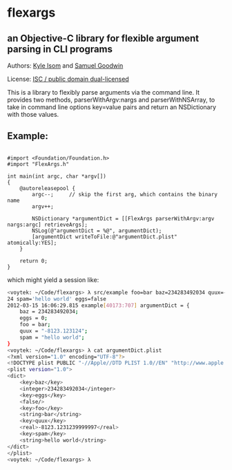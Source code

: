 # flexargs
## an Objective-C library for flexible argument parsing in CLI programs

Authors: [Kyle Isom](http://www.kyleisom.net/about) and 
[Samuel Goodwin](http://samuelgoodwin.tumblr.com)

License: [ISC / public domain dual-licensed](http://www.brokenlcd.net/license.txt)

This is a library to flexibly parse arguments via the command line. It provides two methods,
parserWithArgv:nargs and parserWithNSArray, to take in command line options key=value pairs
and return an NSDictionary with those values. 

## Example:

```objc

#import <Foundation/Foundation.h>
#import "FlexArgs.h"

int main(int argc, char *argv[])
{
    @autoreleasepool {
        argc--;     // skip the first arg, which contains the binary name
        argv++;

        NSDictionary *argumentDict = [[FlexArgs parserWithArgv:argv nargs:argc] retrieveArgs];
        NSLog(@"argumentDict = %@", argumentDict);
        [argumentDict writeToFile:@"argumentDict.plist" atomically:YES];
    }

    return 0;
}
```

which might yield a session like:

```bash
<voytek: ~/Code/flexargs> λ src/example foo=bar baz=234283492034 quux=-8123.1231
24 spam='hello world' eggs=false
2012-03-15 16:06:29.815 example[40173:707] argumentDict = {
    baz = 234283492034;
    eggs = 0;
    foo = bar;
    quux = "-8123.123124";
    spam = "hello world";
}
<voytek: ~/Code/flexargs> λ cat argumentDict.plist
<?xml version="1.0" encoding="UTF-8"?>
<!DOCTYPE plist PUBLIC "-//Apple//DTD PLIST 1.0//EN" "http://www.apple.com/DTDs/PropertyList-1.0.dtd">
<plist version="1.0">
<dict>
    <key>baz</key>
    <integer>234283492034</integer>
    <key>eggs</key>
    <false/>
    <key>foo</key>
    <string>bar</string>
    <key>quux</key>
    <real>-8123.1231239999997</real>
    <key>spam</key>
    <string>hello world</string>
</dict>
</plist>
<voytek: ~/Code/flexargs> λ 
```
